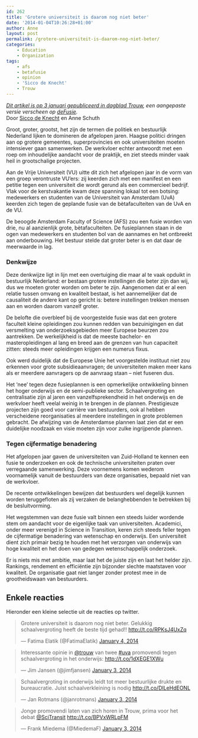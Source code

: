 ```yaml
---
id: 262
title: 'Grotere universiteit is daarom nog niet beter'
date: '2014-01-04T10:26:28+01:00'
author: Anne
layout: post
permalink: /grotere-universiteit-is-daarom-nog-niet-beter/
categories:
    - Education
    - Organization
tags:
    - afs
    - betafusie
    - opinion
    - 'Sicco de Knecht'
    - Trouw
---
```


*[Dit artikel is op 3 januari gepubliceerd in dagblad Trouw](http://bit.ly/Ko0FaA), een aangepaste versie verscheen op [deFusie](http://defusie.net/fusie-uva-en-vu-was-grootheidswaan/).*  
Door [Sicco de Knecht](http://siccodeknecht.wordpress.com/) en Anne Schuth

Groot, groter, grootst, het zijn de termen die politiek en bestuurlijk Nederland lijken te domineren de afgelopen jaren. Haagse politici dringen aan op grotere gemeentes, superprovincies en ook universiteiten moeten intensiever gaan samenwerken. De werkvloer echter antwoordt met een roep om inhoudelijke aandacht voor de praktijk, en ziet steeds minder vaak heil in grootschalige projecten.

Aan de Vrije Universiteit (VU) uitte dit zich het afgelopen jaar in de vorm van een groep verontruste VU’ers: zij keerden zich met een manifest en een petitie tegen een universiteit die wordt gerund als een commercieel bedrijf. Vlak voor de kerstvakantie kwam deze spanning lokaal tot een botsing: medewerkers en studenten van de Universiteit van Amsterdam (UvA) keerden zich tegen de geplande fusie van de bètafaculteiten van de UvA en de VU.

De beoogde Amsterdam Faculty of Science (AFS) zou een fusie worden van drie, nu al aanzienlijk grote, bètafaculteiten. De fusieplannen staan in de ogen van medewerkers en studenten bol van de aannames en het ontbreekt aan onderbouwing. Het bestuur stelde dat groter beter is en dat daar de meerwaarde in lag.

### Denkwijze

Deze denkwijze ligt in lijn met een overtuiging die maar al te vaak opduikt in bestuurlijk Nederland: er bestaan grotere instellingen die beter zijn dan wij, dus we moeten groter worden om beter te zijn. Aangenomen dat er al een relatie tussen omvang en kwaliteit bestaat, is het aannemelijker dat de causaliteit de andere kant op gericht is: betere instellingen trekken mensen aan en worden daarom vanzelf groter.

De belofte die overbleef bij de voorgestelde fusie was dat een grotere faculteit kleine opleidingen zou kunnen redden van bezuinigingen en dat versmelting van onderzoeksgebieden meer Europese beurzen zou aantrekken. De werkelijkheid is dat de meeste bachelor- en masteropleidingen al lang en breed aan de grenzen van hun capaciteit zitten: steeds meer opleidingen krijgen een numerus fixus.

Ook werd duidelijk dat de Europese Unie het voorgestelde instituut niet zou erkennen voor grote subsidieaanvragen; de universiteiten maken meer kans als er meerdere aanvragers op de aanvraag staan – niet fuseren dus.

Het ‘nee’ tegen deze fusieplannen is een opmerkelijke ontwikkeling binnen het hoger onderwijs en de semi-publieke sector. Schaalvergroting en centralisatie zijn al jaren een vanzelfsprekendheid in het onderwijs en de werkvloer heeft veelal weinig in te brengen in de plannen. Prestigieuze projecten zijn goed voor carrière van bestuurders, ook al hebben verscheidene reorganisaties al meerdere instellingen in grote problemen gebracht. De afwijzing van de Amsterdamse plannen laat zien dat er een duidelijke noodzaak en visie moeten zijn voor zulke ingrijpende plannen.

### Tegen cijfermatige benadering

Het afgelopen jaar gaven de universiteiten van Zuid-Holland te kennen een fusie te onderzoeken en ook de technische universiteiten praten over verregaande samenwerking. Deze voornemens komen wederom voornamelijk vanuit de bestuurders van deze organisaties, bepaald niet van de werkvloer.

De recente ontwikkelingen bewijzen dat bestuurders wel degelijk kunnen worden teruggefloten als zij verzaken de belanghebbenden te betrekken bij de besluitvorming.

Het wegstemmen van deze fusie valt binnen een steeds luider wordende stem om aandacht voor de eigenlijke taak van universiteiten. Academici, onder meer verenigd in Science in Transition, keren zich steeds feller tegen de cijfermatige benadering van wetenschap en onderwijs. Een universiteit dient zich primair bezig te houden met het verzorgen van onderwijs van hoge kwaliteit en het doen van gedegen wetenschappelijk onderzoek.

Er is niets mis met ambitie, maar laat het de juiste zijn en laat het helder zijn. Rankings, rendement en efficiëntie zijn bijzonder slechte maatstaven voor kwaliteit. De organisatie gaat niet langer zonder protest mee in de grootheidswaan van bestuurders.

## Enkele reacties

Hieronder een kleine selectie uit de reacties op twitter.

> Grotere universiteit is daarom nog niet beter. Gelukkig schaalvergroting heeft de beste tijd gehad!! <http://t.co/RPKsJ4UxZq>
> 
> — Fatima Elatik (@FatimaElatik) [January 4, 2014](https://twitter.com/FatimaElatik/status/419375443251560448?ref_src=twsrc%5Etfw)

<script async="" charset="utf-8" src="https://platform.twitter.com/widgets.js"></script>

> Interessante opinie in [@trouw](https://twitter.com/trouw?ref_src=twsrc%5Etfw) van twee [\#uva](https://twitter.com/hashtag/uva?src=hash&ref_src=twsrc%5Etfw) promovendi tegen schaalvergroting in het onderwijs: <http://t.co/1dXEGE1XWu>
> 
> — Jim Jansen (@jimfjansen) [January 3, 2014](https://twitter.com/jimfjansen/status/419187443892363265?ref_src=twsrc%5Etfw)

<script async="" charset="utf-8" src="https://platform.twitter.com/widgets.js"></script>

> Schaalvergroting in onderwijs leidt tot meer bestuurlijke drukte en bureaucratie. Juist schaalverkleining is nodig <http://t.co/DlLeHdEONL>
> 
> — Jan Rotmans (@janrotmans) [January 3, 2014](https://twitter.com/janrotmans/status/419081910594580480?ref_src=twsrc%5Etfw)

<script async="" charset="utf-8" src="https://platform.twitter.com/widgets.js"></script>

> Jonge promovendi laten van zich horen in Trouw, prima voor het debat [@SciTransit](https://twitter.com/SciTransit?ref_src=twsrc%5Etfw) <http://t.co/BPVxWRLpFM>
> 
> — Frank Miedema (@MiedemaF) [January 3, 2014](https://twitter.com/MiedemaF/status/419210500661346304?ref_src=twsrc%5Etfw)

<script async="" charset="utf-8" src="https://platform.twitter.com/widgets.js"></script>